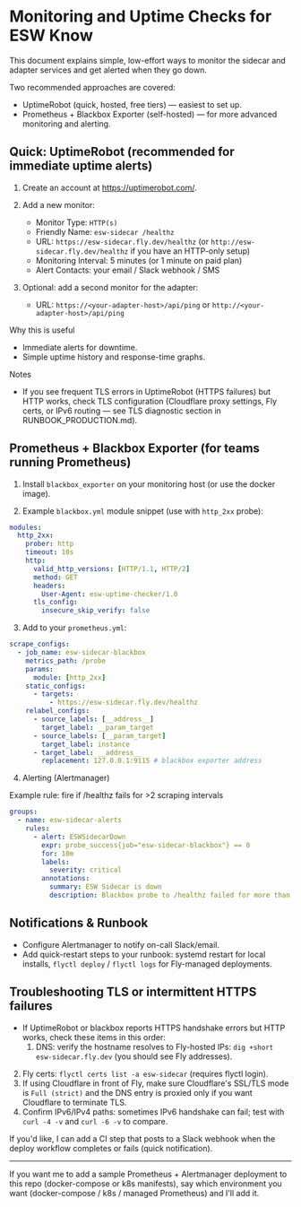 # Monitoring and Uptime Checks for ESW Know

This document explains simple, low-effort ways to monitor the sidecar and adapter services and get alerted when they go down.

Two recommended approaches are covered:
- UptimeRobot (quick, hosted, free tiers) — easiest to set up.
- Prometheus + Blackbox Exporter (self-hosted) — for more advanced monitoring and alerting.

## Quick: UptimeRobot (recommended for immediate uptime alerts)

1. Create an account at https://uptimerobot.com/.
2. Add a new monitor:
   - Monitor Type: `HTTP(s)`
   - Friendly Name: `esw-sidecar /healthz`
   - URL: `https://esw-sidecar.fly.dev/healthz` (or `http://esw-sidecar.fly.dev/healthz` if you have an HTTP-only setup)
   - Monitoring Interval: 5 minutes (or 1 minute on paid plan)
   - Alert Contacts: your email / Slack webhook / SMS

3. Optional: add a second monitor for the adapter:
   - URL: `https://<your-adapter-host>/api/ping` or `http://<your-adapter-host>/api/ping`

Why this is useful
- Immediate alerts for downtime.
- Simple uptime history and response-time graphs.

Notes
- If you see frequent TLS errors in UptimeRobot (HTTPS failures) but HTTP works, check TLS configuration (Cloudflare proxy settings, Fly certs, or IPv6 routing — see TLS diagnostic section in RUNBOOK_PRODUCTION.md).

## Prometheus + Blackbox Exporter (for teams running Prometheus)

1. Install `blackbox_exporter` on your monitoring host (or use the docker image).

2. Example `blackbox.yml` module snippet (use with `http_2xx` probe):

```yaml
modules:
  http_2xx:
    prober: http
    timeout: 10s
    http:
      valid_http_versions: [HTTP/1.1, HTTP/2]
      method: GET
      headers:
        User-Agent: esw-uptime-checker/1.0
      tls_config:
        insecure_skip_verify: false
```

3. Add to your `prometheus.yml`:

```yaml
scrape_configs:
  - job_name: esw-sidecar-blackbox
    metrics_path: /probe
    params:
      module: [http_2xx]
    static_configs:
      - targets:
          - https://esw-sidecar.fly.dev/healthz
    relabel_configs:
      - source_labels: [__address__]
        target_label: __param_target
      - source_labels: [__param_target]
        target_label: instance
      - target_label: __address__
        replacement: 127.0.0.1:9115 # blackbox exporter address
```

4. Alerting (Alertmanager)

Example rule: fire if /healthz fails for >2 scraping intervals

```yaml
groups:
  - name: esw-sidecar-alerts
    rules:
      - alert: ESWSidecarDown
        expr: probe_success{job="esw-sidecar-blackbox"} == 0
        for: 10m
        labels:
          severity: critical
        annotations:
          summary: ESW Sidecar is down
          description: Blackbox probe to /healthz failed for more than 10m
```

## Notifications & Runbook
- Configure Alertmanager to notify on-call Slack/email.
- Add quick-restart steps to your runbook: systemd restart for local installs, `flyctl deploy` / `flyctl logs` for Fly-managed deployments.

## Troubleshooting TLS or intermittent HTTPS failures
- If UptimeRobot or blackbox reports HTTPS handshake errors but HTTP works, check these items in this order:
  1. DNS: verify the hostname resolves to Fly-hosted IPs: `dig +short esw-sidecar.fly.dev` (you should see Fly addresses).
 2. Fly certs: `flyctl certs list -a esw-sidecar` (requires flyctl login).
 3. If using Cloudflare in front of Fly, make sure Cloudflare's SSL/TLS mode is `Full (strict)` and the DNS entry is proxied only if you want Cloudflare to terminate TLS.
 4. Confirm IPv6/IPv4 paths: sometimes IPv6 handshake can fail; test with `curl -4 -v` and `curl -6 -v` to compare.

If you'd like, I can add a CI step that posts to a Slack webhook when the deploy workflow completes or fails (quick notification).

---

If you want me to add a sample Prometheus + Alertmanager deployment to this repo (docker-compose or k8s manifests), say which environment you want (docker-compose / k8s / managed Prometheus) and I'll add it.
